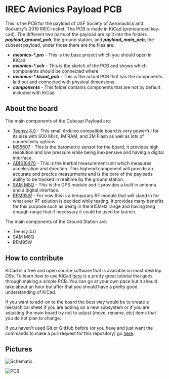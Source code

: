 # IREC Avionics Payload PCB

This is the PCB for the payload of USF Society of Aeronautics and Rocketry's 2019 IREC rocket. The PCB is made in KiCad (pronounced key-cad). The different two parts of the payload are split into the folders ***payload_ground_pcb***, the ground station, and ***payload_main_pcb***, the cubesat payload, under those there are the files are:

* ***avionics-\*.pro*** - This is the base project which you should open in KiCad.
* ***avionics-\*.sch*** - This is the sketch of the PCB and shows which components should be connected where.
* ***avionics-\*.kicad_pcb*** - This is the actual PCB that has the components laid out and connected with physical dimensions.
* ***components*** - This folder contains components that are not by default included with KiCad

## About the board

The main components of the Cubesat Payload are:

* [Teensy 4.0](https://www.pjrc.com/store/teensy40.html) - This small Arduino compatible board is very powerful for its size with 600 MHz, 1M RAM, and 2M Flash as well as lots of connectivity options.
* [MS5607](https://www.te.com/commerce/DocumentDelivery/DDEController?Action=showdoc&DocId=Data+Sheet%7FMS5607-02BA03%7FB2%7Fpdf%7FEnglish%7FENG_DS_MS5607-02BA03_B2.pdf%7FCAT-BLPS0035) - This is the barometric sensor for the board, it provides high resolution and low pressure while being inexpensive and having a digital interface.
* [ADIS16470](https://www.analog.com/media/en/technical-documentation/data-sheets/ADIS16470.pdf) - This is the inertial measurement unit  which measures acceleration and direction. This highend component will provide an accurate and precice measurments and is the core of the payloads ability to be tracked in realtime by the ground station.
* [SAM M8Q](https://www.u-blox.com/sites/default/files/SAM-M8Q_DataSheet_%28UBX-16012619%29.pdf) - This is the GPS module and it provides a built in antenna and a digital interface.
* [RFM95W](https://cdn.sparkfun.com/assets/learn_tutorials/8/0/4/RFM95_96_97_98W.pdf) - For now this is a temporary RF module that will stand in for what ever RF solution is decided while testing. It provides many benefits for this purpose such as being in the 915MHz range and having long enough range that if necessary it could be used for launch.

The main components of the Ground Station are:

* Teensy 4.0
* SAM M8Q
* RFM95W

## How to contribute

KiCad is a free and open source software that is available on most desktop OSs. To learn how to use KiCad [here](https://github.com/MalphasWats/hawk) is a pretty great tutorial that goes through making a simple PCB. You can go at your own pace but it should take about an hour but after that you should have a pretty good understanding of KiCad.

If you want to add-on to the board the best way would be to create a hierarchical sheet if you are adding on a new subsystem or if you are adjusting the main board try not to adjust (move, rename, etc) items that you do not plan to change.

If you haven't used Git or GitHub before (or you have and just want the commands to make a pull request for this repository) go [here](https://github.com/usfsoar/irec-avionics-payload-pcb/blob/master/git_instructions.md).

## Pictures

![Schematic](https://raw.githubusercontent.com/usfsoar/irec-avionics-payload-pcb/master/avionics-payload-schematic.jpg)

![PCB](https://raw.githubusercontent.com/usfsoar/irec-avionics-payload-pcb/master/avionics-payload-pcb.jpg)
